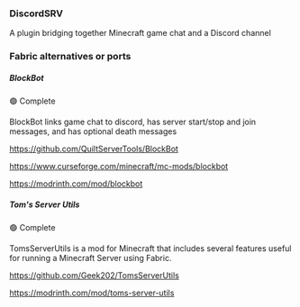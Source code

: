 ### DiscordSRV

A plugin bridging together Minecraft game chat and a Discord channel

### Fabric alternatives or ports

##### BlockBot

:green_circle: Complete

BlockBot links game chat to discord, has server start/stop and join messages, and has optional death messages

https://github.com/QuiltServerTools/BlockBot

https://www.curseforge.com/minecraft/mc-mods/blockbot

https://modrinth.com/mod/blockbot

##### Tom's Server Utils

:green_circle: Complete

TomsServerUtils is a mod for Minecraft that includes several features useful for running a Minecraft Server using Fabric.

https://github.com/Geek202/TomsServerUtils

https://modrinth.com/mod/toms-server-utils
